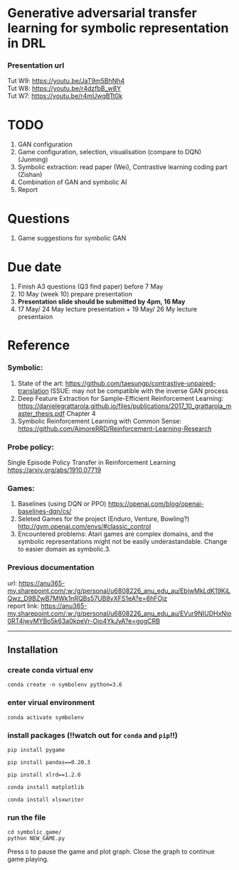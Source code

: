 # Generative adversarial transfer learning for symbolic representation in DRL
### Presentation url
Tut W9: https://youtu.be/JaT9m5BhNh4<br>
Tut W8: https://youtu.be/r4dzfbB_w8Y<br>
Tut W7: https://youtu.be/r4mUwgBTt0k

# TODO
1. GAN configuration
2. Game configuration, selection, visualisation (compare to DQN) (Junming)
3. Symbolic extraction: read paper (Wei), Contrastive learning coding part (Zishan)
4. Combination of GAN and symbolic AI
5. Report

# Questions
1. Game suggestions for symbolic GAN

# Due date
1. Finish A3 questions (Q3 find paper) before 7 May
2. 10 May (week 10) prepare presentation
3. $\textbf{Presentation slide should be submitted by 4pm, 16 May}$
4. 17 May/ 24 May lecture presentation + 19 May/ 26 My lecture presentaion

# Reference
### Symbolic: 
1. State of the art: https://github.com/taesungp/contrastive-unpaired-translation ISSUE: may not be compatible with the inverse GAN process<br>
2. Deep Feature Extraction for Sample-Efficient Reinforcement Learning: https://danielegrattarola.github.io/files/publications/2017_10_grattarola_master_thesis.pdf Chapter 4 <br>
3. Symbolic Reinforcement Learning with Common Sense: https://github.com/AimoreRRD/Reinforcement-Learning-Research

### Probe policy:
Single Episode Policy Transfer in Reinforcement Learning
https://arxiv.org/abs/1910.07719

### Games: <br> 
1. Baselines (using DQN or PPO) https://openai.com/blog/openai-baselines-dqn/cs/
2. Seleted Games for the project (Enduro, Venture, Bowling?) http://gym.openai.com/envs/#classic_control <br>
3. Encountered problems: Atari games are complex domains, and the symbolic representations might not be easily underastandable. Change to easier domain as symbolic.3.

### Previous documentation 
url: https://anu365-my.sharepoint.com/:w:/g/personal/u6808226_anu_edu_au/EbjwMkLdK19KiLQwz_D9BZwB7MWk1nRQBs57UB8yXFS1eA?e=6hFOjz<br>
report link: https://anu365-my.sharepoint.com/:w:/g/personal/u6808226_anu_edu_au/EVur9NIUDHxNio0RT4jwvMYBo5k63a0kpeVr-Oio4YkJyA?e=gogCRB

---

## Installation

### create conda virtual env
```
conda create -n symbolenv python=3.6
```

### enter virual environment
```
conda activate symbolenv
```

### install packages (!!watch out for `conda` and `pip`!!)
```
pip install pygame

pip install pandas==0.20.3

pip install xlrd==1.2.0

conda install matplotlib

conda install xlsxwriter
```

### run the file
```
cd symbolic_game/
python NEW_GAME.py
```
Press `G` to pause the game and plot graph. Close the graph to continue game playing.
